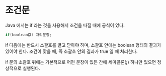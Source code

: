 # 조건문

Java 에서는 if 라는 것을 사용해서 조건을 따질 때에 공식이 있다.
```java
if(boolean값) 처리문장;
```
if 다음에는 반드시 소괄호를 열고 닫아야 하며, 소괄호 안에는 boolean 형태의 결과가 있어야 한다. 조건이 맞을 때, 즉 소괄호 안의 결과가 true 일 때 처리한다.

if 문의 소괄호 뒤에는 기본적으로 어떤 문장이 있든 간에 세미콜론(<b>;</b>) 하나만 있으면 정상적으로 실행된다.